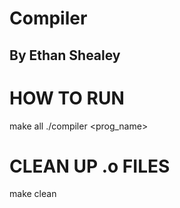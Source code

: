 # Compiler
## By Ethan Shealey

# HOW TO RUN
make all
./compiler <prog_name>

# CLEAN UP .o FILES
make clean
